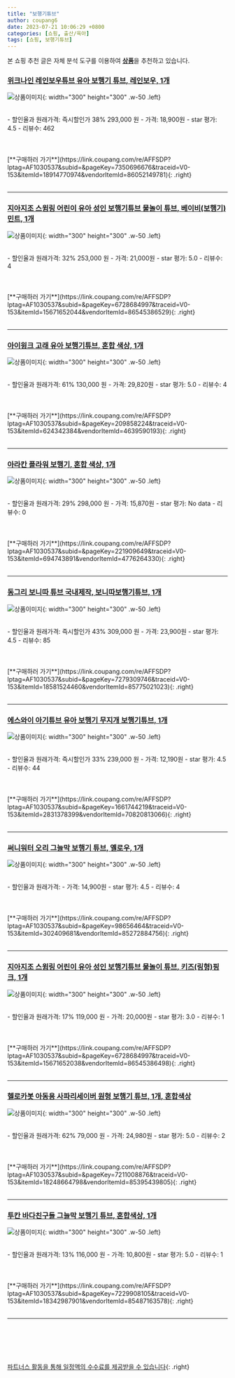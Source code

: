 ```yaml
---
title: "보행기튜브"
author: coupang6
date: 2023-07-21 10:06:29 +0800
categories: [쇼핑, 출산/육아]
tags: [쇼핑, 보행기튜브]
---
```


본 쇼핑 추천 글은 자체 분석 도구를 이용하여 [**상품**](https://link.coupang.com/a/bao1ui)을 추천하고 있습니다.

### [위크나인 레인보우튜브 유아 보행기 튜브, 레인보우, 1개](https://link.coupang.com/re/AFFSDP?lptag=AF1030537&subid=&pageKey=7350696676&traceid=V0-153&itemId=18914770974&vendorItemId=86052149781)

![상품이미지](https://thumbnail8.coupangcdn.com/thumbnails/remote/230x230ex/image/vendor_inventory/d6ee/c95adf4d4e8f052664562ca8b6a2be10f6c981dd277fc51e8f97d90a5031.jpg){: width="300" height="300" .w-50 .left}


<br>
- 할인율과 원래가격: 즉시할인가 38%  293,000   원
- 가격: 18,900원
- star 평가: 4.5
- 리뷰수: 462
<br>
<br>
<br>
<br>
[**구매하러 가기**](https://link.coupang.com/re/AFFSDP?lptag=AF1030537&subid=&pageKey=7350696676&traceid=V0-153&itemId=18914770974&vendorItemId=86052149781){: .right}
<br>
<br>

---

### [지아지조 스윔링 어린이 유아 성인 보행기튜브 물놀이 튜브, 베이비(보행기)민트, 1개](https://link.coupang.com/re/AFFSDP?lptag=AF1030537&subid=&pageKey=6728684997&traceid=V0-153&itemId=15671652044&vendorItemId=86545386529)

![상품이미지](https://thumbnail9.coupangcdn.com/thumbnails/remote/230x230ex/image/vendor_inventory/c4b4/6a5898fc2deae691ad1f0097e41cf8e2dd615d9f843a7e253443247cf24a.jpg){: width="300" height="300" .w-50 .left}


<br>
- 할인율과 원래가격: 32%  253,000   원
- 가격: 21,000원
- star 평가: 5.0
- 리뷰수: 4
<br>
<br>
<br>
<br>
[**구매하러 가기**](https://link.coupang.com/re/AFFSDP?lptag=AF1030537&subid=&pageKey=6728684997&traceid=V0-153&itemId=15671652044&vendorItemId=86545386529){: .right}
<br>
<br>

---

### [아이윙크 고래 유아 보행기튜브, 혼합 색상, 1개](https://link.coupang.com/re/AFFSDP?lptag=AF1030537&subid=&pageKey=209858224&traceid=V0-153&itemId=624342384&vendorItemId=4639590193)

![상품이미지](https://thumbnail6.coupangcdn.com/thumbnails/remote/230x230ex/image/product/image/vendoritem/2019/06/17/4639590193/915931c7-4faf-45fb-958c-e665b8356ac4.jpg){: width="300" height="300" .w-50 .left}


<br>
- 할인율과 원래가격: 61%  130,000   원
- 가격: 29,820원
- star 평가: 5.0
- 리뷰수: 4
<br>
<br>
<br>
<br>
[**구매하러 가기**](https://link.coupang.com/re/AFFSDP?lptag=AF1030537&subid=&pageKey=209858224&traceid=V0-153&itemId=624342384&vendorItemId=4639590193){: .right}
<br>
<br>

---

### [아라칸 플라워 보행기, 혼합 색상, 1개](https://link.coupang.com/re/AFFSDP?lptag=AF1030537&subid=&pageKey=221909649&traceid=V0-153&itemId=694743891&vendorItemId=4776264330)

![상품이미지](https://thumbnail6.coupangcdn.com/thumbnails/remote/230x230ex/image/retail/images/2019/05/14/18/5/b221ed31-4ac9-43a3-8e9a-f72abadf36c4.jpg){: width="300" height="300" .w-50 .left}


<br>
- 할인율과 원래가격: 29%  298,000   원
- 가격: 15,870원
- star 평가: No data
- 리뷰수: 0
<br>
<br>
<br>
<br>
[**구매하러 가기**](https://link.coupang.com/re/AFFSDP?lptag=AF1030537&subid=&pageKey=221909649&traceid=V0-153&itemId=694743891&vendorItemId=4776264330){: .right}
<br>
<br>

---

### [동그리 보니따 튜브 국내제작, 보니따보행기튜브, 1개](https://link.coupang.com/re/AFFSDP?lptag=AF1030537&subid=&pageKey=7279309746&traceid=V0-153&itemId=18581524460&vendorItemId=85775021023)

![상품이미지](https://thumbnail7.coupangcdn.com/thumbnails/remote/230x230ex/image/vendor_inventory/5b5f/0104eae3e5a6bcf2e66045f22522d74c546a047bd261cfcd99ab1f5076c1.jpg){: width="300" height="300" .w-50 .left}


<br>
- 할인율과 원래가격: 즉시할인가 43%  309,000   원
- 가격: 23,900원
- star 평가: 4.5
- 리뷰수: 85
<br>
<br>
<br>
<br>
[**구매하러 가기**](https://link.coupang.com/re/AFFSDP?lptag=AF1030537&subid=&pageKey=7279309746&traceid=V0-153&itemId=18581524460&vendorItemId=85775021023){: .right}
<br>
<br>

---

### [에스와이 아기튜브 유아 보행기 무지개 보행기튜브, 1개](https://link.coupang.com/re/AFFSDP?lptag=AF1030537&subid=&pageKey=1661744219&traceid=V0-153&itemId=2831378399&vendorItemId=70820813066)

![상품이미지](https://thumbnail9.coupangcdn.com/thumbnails/remote/230x230ex/image/vendor_inventory/46d5/e1afdd49e3d9f6c6fd68a4afade89afca6fea613ed3a283ae344e810b870.JPG){: width="300" height="300" .w-50 .left}


<br>
- 할인율과 원래가격: 즉시할인가 33%  239,000   원
- 가격: 12,190원
- star 평가: 4.5
- 리뷰수: 44
<br>
<br>
<br>
<br>
[**구매하러 가기**](https://link.coupang.com/re/AFFSDP?lptag=AF1030537&subid=&pageKey=1661744219&traceid=V0-153&itemId=2831378399&vendorItemId=70820813066){: .right}
<br>
<br>

---

### [써니워터 오리 그늘막 보행기 튜브, 옐로우, 1개](https://link.coupang.com/re/AFFSDP?lptag=AF1030537&subid=&pageKey=98656464&traceid=V0-153&itemId=302409681&vendorItemId=85272884756)

![상품이미지](https://thumbnail8.coupangcdn.com/thumbnails/remote/230x230ex/image/vendor_inventory/6129/bcbc352f4c39463dbd83d1db52713bdf6da582929de3269742b8231b6d26.jpg){: width="300" height="300" .w-50 .left}


<br>
- 할인율과 원래가격: 
- 가격: 14,900원
- star 평가: 4.5
- 리뷰수: 4
<br>
<br>
<br>
<br>
[**구매하러 가기**](https://link.coupang.com/re/AFFSDP?lptag=AF1030537&subid=&pageKey=98656464&traceid=V0-153&itemId=302409681&vendorItemId=85272884756){: .right}
<br>
<br>

---

### [지아지조 스윔링 어린이 유아 성인 보행기튜브 물놀이 튜브, 키즈(링형)핑크, 1개](https://link.coupang.com/re/AFFSDP?lptag=AF1030537&subid=&pageKey=6728684997&traceid=V0-153&itemId=15671652038&vendorItemId=86545386498)

![상품이미지](https://thumbnail9.coupangcdn.com/thumbnails/remote/230x230ex/image/vendor_inventory/c4b4/6a5898fc2deae691ad1f0097e41cf8e2dd615d9f843a7e253443247cf24a.jpg){: width="300" height="300" .w-50 .left}


<br>
- 할인율과 원래가격: 17%  119,000   원
- 가격: 20,000원
- star 평가: 3.0
- 리뷰수: 1
<br>
<br>
<br>
<br>
[**구매하러 가기**](https://link.coupang.com/re/AFFSDP?lptag=AF1030537&subid=&pageKey=6728684997&traceid=V0-153&itemId=15671652038&vendorItemId=86545386498){: .right}
<br>
<br>

---

### [헬로카봇 아동용 사파리세이버 원형 보행기 튜브, 1개, 혼합색상](https://link.coupang.com/re/AFFSDP?lptag=AF1030537&subid=&pageKey=7211008876&traceid=V0-153&itemId=18248664798&vendorItemId=85395439805)

![상품이미지](https://thumbnail10.coupangcdn.com/thumbnails/remote/230x230ex/image/vendor_inventory/762b/cbb21aaddcfb055cacc0924338786748e22eb37137cefb697f8e1c95647c.jpg){: width="300" height="300" .w-50 .left}


<br>
- 할인율과 원래가격: 62%  79,000   원
- 가격: 24,980원
- star 평가: 5.0
- 리뷰수: 2
<br>
<br>
<br>
<br>
[**구매하러 가기**](https://link.coupang.com/re/AFFSDP?lptag=AF1030537&subid=&pageKey=7211008876&traceid=V0-153&itemId=18248664798&vendorItemId=85395439805){: .right}
<br>
<br>

---

### [투칸 바다친구들 그늘막 보행기 튜브, 혼합색상, 1개](https://link.coupang.com/re/AFFSDP?lptag=AF1030537&subid=&pageKey=7229908105&traceid=V0-153&itemId=18342987901&vendorItemId=85487163578)

![상품이미지](https://thumbnail7.coupangcdn.com/thumbnails/remote/230x230ex/image/retail/images/6075428441334098-4402d914-fb6d-4ac6-9b31-e4285a93cb24.jpg){: width="300" height="300" .w-50 .left}


<br>
- 할인율과 원래가격: 13%  116,000   원
- 가격: 10,800원
- star 평가: 5.0
- 리뷰수: 1
<br>
<br>
<br>
<br>
[**구매하러 가기**](https://link.coupang.com/re/AFFSDP?lptag=AF1030537&subid=&pageKey=7229908105&traceid=V0-153&itemId=18342987901&vendorItemId=85487163578){: .right}
<br>
<br>

---
<br><br><br><br><br> [파트너스 활동을 통해 일정액의 수수료를 제공받을 수 있습니다](https://link.coupang.com/a/bao1ui){: .right}